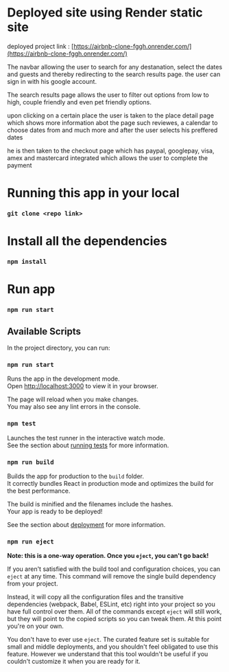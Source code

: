 # Deployed site using Render static site
deployed project link : [https://airbnb-clone-fggh.onrender.com/](https://airbnb-clone-fggh.onrender.com/)

The navbar allowing the user to search for any destanation, select the dates and guests and thereby redirecting to the search results page.  the user can sign in with his google account.

The search results page allows the user to filter out options from low to high, couple friendly and even pet friendly options.

upon clicking on a certain place the user is taken to the place detail page which shows more information abot the page such reviewes, a calendar to choose dates from and much more and after the user selects his preffered dates

he is then taken to the checkout page which has paypal, googlepay, visa, amex and mastercard integrated which allows the user to complete the payment

# Running this app in your local 
### `git clone <repo link>`

# Install all the dependencies 
### `npm install`

# Run app
### `npm run start`


## Available Scripts

In the project directory, you can run:

### `npm run start`

Runs the app in the development mode.\
Open [http://localhost:3000](http://localhost:3000) to view it in your browser.

The page will reload when you make changes.\
You may also see any lint errors in the console.

### `npm test`

Launches the test runner in the interactive watch mode.\
See the section about [running tests](https://facebook.github.io/create-react-app/docs/running-tests) for more information.

### `npm run build`

Builds the app for production to the `build` folder.\
It correctly bundles React in production mode and optimizes the build for the best performance.

The build is minified and the filenames include the hashes.\
Your app is ready to be deployed!

See the section about [deployment](https://facebook.github.io/create-react-app/docs/deployment) for more information.

### `npm run eject`

**Note: this is a one-way operation. Once you `eject`, you can't go back!**

If you aren't satisfied with the build tool and configuration choices, you can `eject` at any time. This command will remove the single build dependency from your project.

Instead, it will copy all the configuration files and the transitive dependencies (webpack, Babel, ESLint, etc) right into your project so you have full control over them. All of the commands except `eject` will still work, but they will point to the copied scripts so you can tweak them. At this point you're on your own.

You don't have to ever use `eject`. The curated feature set is suitable for small and middle deployments, and you shouldn't feel obligated to use this feature. However we understand that this tool wouldn't be useful if you couldn't customize it when you are ready for it.
